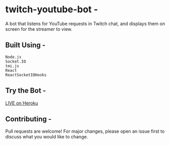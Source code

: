 # twitch-youtube-bot -

A bot that listens for YouTube requests in Twitch chat, and displays them on screen for the streamer to view.

## Built Using - 
```
Node.js
Socket.IO
tmi.js
React
ReactSocketIOHooks
```


## Try the Bot -
[LIVE on Heroku](https://twitch-youtube-bot.herokuapp.com/)

## Contributing -
Pull requests are welcome!
For major changes, please open an issue first to discuss what you would like to change.
